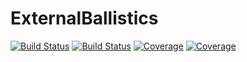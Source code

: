 # ExternalBallistics

[![Build Status](https://travis-ci.com/YayeIrene/ExternalBallistics.jl.svg?branch=master)](https://travis-ci.com/YayeIrene/ExternalBallistics.jl)
[![Build Status](https://ci.appveyor.com/api/projects/status/github/YayeIrene/ExternalBallistics.jl?svg=true)](https://ci.appveyor.com/project/YayeIrene/ExternalBallistics-jl)
[![Coverage](https://codecov.io/gh/YayeIrene/ExternalBallistics.jl/branch/master/graph/badge.svg)](https://codecov.io/gh/YayeIrene/ExternalBallistics.jl)
[![Coverage](https://coveralls.io/repos/github/YayeIrene/ExternalBallistics.jl/badge.svg?branch=master)](https://coveralls.io/github/YayeIrene/ExternalBallistics.jl?branch=master)
